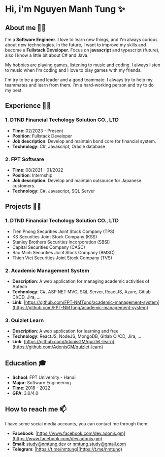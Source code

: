 # Hi, i'm **Nguyen Manh Tung** ✨
## About me 🙋‍♂️

I'm a **Software Engineer**. I love to learn new things, and I'm always curious about new technologies. In the future, I want to improve my skills and become a **Fullstack Developer**. Focus on **javascript** and typescript (future), also I know a little bit about C# and Java.

My hobbies are playing games, listening to music and coding. I always listen to music when I'm coding and I love to play games with my friends.

I'm try to be a good leader and a good teammate. I always try to help my teammates and learn from them. I'm a hard-working person and try to do my best.

## Experience 👨‍🔬
### 1. DTND Financial Techology Solution CO., LTD
- **Time**: 02/2023 - Present
- **Position**: Fullstack Developer
- **Job description**: Develop and maintain bond core for financial system.
- **Technology**: C#, Javascript, Oracle database

### 2. FPT Software
- **Time**: 08/2021 - 01/2022
- **Position**: Internship
- **Job description**: Develop and maintain outsource for Japanese customers.
- **Technology**: C#, Javascript, SQL Server

## Projects 👨‍💻
### 1. DTND Financial Techology Solution CO., LTD
- Tien Phong Securities Joint Stock Company (TPS)
- KS Securities Joint Stock Company (KSS)
- Stanley Brothers Securities Incorporation (SBSI)
- Capital Securities Company (CASC)
- Bao Minh Securities Joint Stock Company (BMSC)
- Thien Viet Securities Joint Stock Company (TVS)

### 2. Academic Management System
- **Description**: A web application for managing academic activities of Aptech
- **Technology**: C#, ASP.NET MVC, SQL Server, ReactJS, Azure, Gitlab CI/CD, Jira, ...
- **Link**: [https://github.com/FPT-NMTung/academic-management-system](https://github.com/FPT-NMTung/academic-management-system)

### 3. Quizlet Learn
- **Description**: A web application for learning and free
- **Technology**: ReactJS, NodeJS, MongoDB, Gitlab CI/CD, Jira, ...
- **Link**: [https://github.com/AdonisGM/quizlet-learn](https://github.com/AdonisGM/quizlet-learn)

## Education 🎓
- **School**: FPT University - Hanoi
- **Major**: Software Engineering
- **Time**: 2018 - 2022
- **GPA**: 3.0/4.0

## How to reach me 📫

I have some social media accounts, you can contact me through them:
- **Facebook**: [https://www.facebook.com/dev.adonis.gm](https://www.facebook.com/dev.adonis.gm)
- **Email**: [study@nmtung.dev](mailto:study@nmtung.dev) or [nmtung.study@gmail.com](mailto:nmtung.study@gmail.com)
- **Telegram**: [https://t.me/nmtung](https://t.me/nmtung)

